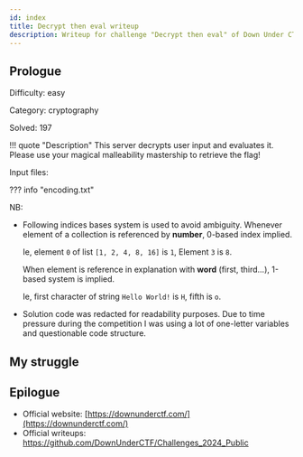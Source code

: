 ```yaml
---
id: index
title: Decrypt then eval writeup
description: Writeup for challenge "Decrypt then eval" of Down Under CTF 2024
---
```


## Prologue

Difficulty: easy

Category: cryptography

Solved: 197

!!! quote "Description"
    This server decrypts user input and evaluates it. Please use your magical malleability mastership to retrieve the flag!

Input files:

??? info "encoding.txt"
    

NB:


* Following indices bases system is used to avoid ambiguity. Whenever element of a collection is referenced by **number**, 0-based index implied. 
 
  Ie, element `0` of list `[1, 2, 4, 8, 16]` is `1`, Element `3` is `8`.
  
  When element is reference in explanation with **word** (first, third...), 1-based system is implied.

  Ie, first character of string `Hello World!` is `H`, fifth is `o`.

* Solution code was redacted for readability purposes. Due to time pressure during the competition I was using a lot of one-letter variables and questionable code structure.

## My struggle



## Epilogue

* Official website: [https://downunderctf.com/](https://downunderctf.com/)
* Official writeups: https://github.com/DownUnderCTF/Challenges_2024_Public

